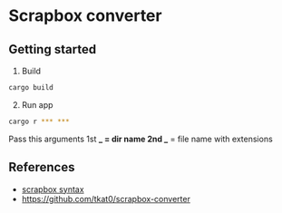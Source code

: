 # Scrapbox converter

## Getting started

1. Build

```bash
cargo build
```

2. Run app

```bash
cargo r *** ***
```

Pass this arguments
1st **_ = dir name
2nd _** = file name with extensions

## References

- [scrapbox syntax](https://scrapbox.io/help/Syntax)
- https://github.com/tkat0/scrapbox-converter
